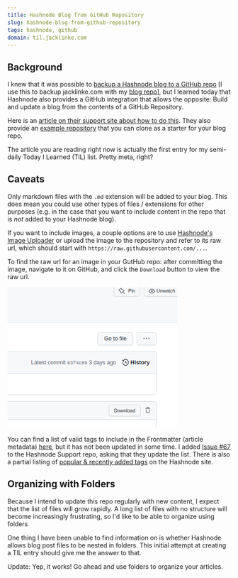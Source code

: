 ```yaml
---
title: Hashnode Blog from GitHub Repository
slug: hashnode-blog-from-github-repository
tags: hashnode, github
domain: til.jacklinke.com
---
```


## Background

I knew that it was possible to [backup a Hashnode blog to a GitHub repo](https://support.hashnode.com/en/articles/6427581-github-backup) [I use this to backup jacklinke.com with my [blog repo](https://github.com/jacklinke/blog)], but I learned today that Hashnode also provides a GitHub integration that allows the opposite: Build and update a blog from the contents of a GitHub Repository.

Here is an [article on their support site about how to do this](https://townhall.hashnode.com/start-using-github-to-publish-articles-on-hashnode). They also provide an [example repository](https://github.com/Hashnode/Hashnode-source-from-github-template) that you can clone as a starter for your blog repo.

The article you are reading right now is actually the first entry for my semi-daily Today I Learned (TIL) list. Pretty meta, right?

## Caveats

Only markdown files with the `.md` extension will be added to your blog. This does mean you could use other types of files / extensions for other purposes (e.g. in the case that you want to include content in the repo that is *not* added to your Hashnode blog).

If you want to include images, a couple options are to use [Hashnode's Image Uploader](https://hashnode.com/uploader) or upload the image to the repository and refer to its raw url, which should start with `https://raw.githubusercontent.com/...`.

To find the raw url for an image in your GutHub repo: after committing the image, navigate to it on GitHub, and click the `Download` button to view the raw url. 

![Example of Download button for an image on GitHub](https://raw.githubusercontent.com/jacklinke/til/main/hashnode/20221022%20-%20screenshot%20of%20download%20button.png)

You can find a list of valid tags to include in the Frontmatter (article metadata) [here](https://github.com/Hashnode/support/blob/main/misc/tags.json), but it has not been updated in some time. I added [Issue #67](https://github.com/Hashnode/support/issues/67) to the Hashnode Support repo, asking that they update the list. There is also a partial listing of [popular & recently added tags](https://hashnode.com/tags) on the Hashnode site.

## Organizing with Folders

Because I intend to update this repo regularly with new content, I expect that the list of files will grow rapidly. A long list of files with no structure will become increasingly frustrating, so I'd like to be able to organize using folders 

One thing I have been unable to find information on is whether Hashnode allows blog post files to be nested in folders. This initial attempt at creating a TIL entry should give me the answer to that.

Update: Yep, it works! Go ahead and use folders to organize your articles.

